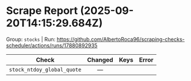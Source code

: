 # Scrape Report (2025-09-20T14:15:29.684Z)

Group: `stocks`  |  Run: https://github.com/AlbertoRoca96/scraping-checks-scheduler/actions/runs/17880892935

| Check | Changed | Keys | Error |
|---|:---:|:--|:--|
| `stock_ntdoy_global_quote` | — |  |  |

